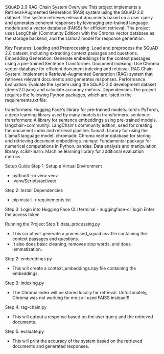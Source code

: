SQuAD 2.0 RAG-Chain System
Overview
This project implements a Retrieval-Augmented Generation (RAG) system using the SQuAD 2.0 dataset. The system retrieves relevant documents based on a user query and generates coherent responses by leveraging pre-trained language models and a vector database (FAISS) for efficient retrieval. The project uses LangChain (Community Edition) with the Chroma vector database as the storage backend, and the Llama2 model for response generation.

Key Features:
Loading and Preprocessing: Load and preprocess the SQuAD 2.0 dataset, including extracting context passages and questions.
Embedding Generation: Generate embeddings for the context passages using a pre-trained Sentence Transformer.
Document Indexing: Use Chroma vector database for efficient document indexing and retrieval.
RAG Chain System: Implement a Retrieval-Augmented Generation (RAG) system that retrieves relevant documents and generates responses.
Performance Evaluation: Evaluate the system using the SQuAD 2.0 development dataset (dev-v2.0.json) and calculate accuracy metrics.
Dependencies
The project requires the following Python packages, which are listed in the requirements.txt file:

transformers: Hugging Face's library for pre-trained models.
torch: PyTorch, a deep learning library used by many models in transformers.
sentence-transformers: A library for sentence embeddings using pre-trained models.
langchain-community: LangChain's community edition, used for creating the document index and retrieval pipeline.
llama3: Library for using the Llama3 language model.
chromadb: Chroma vector database for storing and retrieving document embeddings.
numpy: Fundamental package for numerical computations in Python.
pandas: Data analysis and manipulation library.
scikit-learn: Machine learning library for additional evaluation metrics.


Setup Guide
Step 1: Setup a Virtual Environment
- python3 -m venv venv
- .venv/Scripts/activate

Step 2: Install Dependencies
- pip install -r requirements.txt

Step 3: Login into Hugging Face CLI 
terminal - huggingface-cli login
Enter the access token


Running the Project
Step 1: data_processing.py
- This script will generate a processed_squad.csv file containing the context passages and questions.
- It also does basic cleaning, removes stop words, and does lemmatization.

Step 2: embeddings.py
- This will create a context_embeddings.npy file containing the embeddings.

Step 3: indexing.py
- The Chroma index will be stored locally for retrieval. Unfortunately, Chroma was not working for me so I used FAISS instead!!!

Step 4: rag-chain.py
- This will output a response based on the user query and the retrieved documents.

Step 5: evaluate.py
- This will print the accuracy of the system based on the retrieved documents and generated responses.
